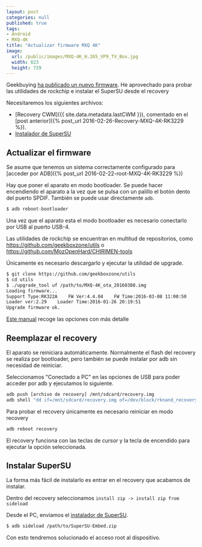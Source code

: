 ```yaml
---
layout: post
categories: null
published: true
tags:
- Android
- MXQ-4K
title: "Actualizar firmware MXQ 4K"
image:
  url: /public/images/MXQ-4K_H.265_VP9_TV_Box.jpg
  width: 823
  height: 729
---
```



Geekbuying [ha publicado un nuevo firmware](http://blog.geekbuying.com/index.php/2016/03/21/mxq-4k-rk3229-smart-tv-box-firmware-update-2/). He aprovechado para probar las utilidades de rockchip e instalar el SuperSU desde el recovery

<!-- leer mas -->

Necesitaremos los siguientes archivos:

* [Recovery CWM]({{ site.data.metadata.lastCWM }}), comentado en el [post anterior]({% post_url 2016-02-26-Recovery-MXQ-4K-RK3229 %}).
* [Instalador de SuperSU](http://su.chainfire.eu/SuperSU-Embed.zip)



## Actualizar el firmware ##

Se asume que tenemos un sistema correctamente configurado para [acceder por ADB]({% post_url 2016-02-22-root-MXQ-4K-RK3229 %})

Hay que poner el aparato en modo bootloader. Se puede hacer encendiendo el aparato a la vez que se pulsa con un palillo el botón dento del puerto SPDIF. También se puede usar directamente `adb`.

```bash
$ adb reboot-bootloader
```
Una vez que el aparato esta el modo bootloader es necesario conectarlo por USB al puerto USB-4.

Las utilidades de rockchip se encuentran en multitud de repositorios, como  https://github.com/geekboxzone/utils o https://github.com/MozOpenHard/CHIRIMEN-tools

Únicamente es necesario descargarlo y ejecutar la utilidad de upgrade.

```bash
$ git clone https://github.com/geekboxzone/utils
$ cd utils
$ ./upgrade_tool uf /path/to/MXQ-4K_ota_20160308.img 
Loading firmware...
Support Type:RK322A    FW Ver:4.4.04    FW Time:2016-03-08 11:00:50
Loader ver:2.29    Loader Time:2016-01-26 20:19:51
Upgrade firmware ok.
```

[Este manual](http://wiki.radxa.com/Rock/flash_the_image) recoge las opciones con más detalle

## Reemplazar el recovery ##

El aparato se reiniciara automáticamente. Normalmente el flash del recovery se realiza por bootloader, pero también se puede instalar por adb sin necesidad de reiniciar.

Seleccionamos "Conectado a PC" en las opciones de USB para poder acceder por adb y ejecutamos lo siguiente.

```bash
adb push [archivo de recovery] /mnt/sdcard/recovery.img
adb shell "dd if=/mnt/sdcard/recovery.img of=/dev/block/rknand_recovery"
```

Para probar el recovery únicamente es necesario reiniciar en modo recovery

```bash
adb reboot recovery
```

El recovery funciona con las teclas de cursor y la tecla de encendido para ejecutar la opción seleccionada.

## Instalar SuperSU ##

La forma más fácil de instalarlo es entrar en el recovery que acabamos de instalar.

Dentro del recovery seleccionamos `install zip -> install zip from sideload`

Desde el PC, enviamos el [instalador de SuperSU](http://su.chainfire.eu/SuperSU-Embed.zip).

```bash
$ adb sideload /path/to/SuperSU-Embed.zip
```

Con esto tendremos solucionado el acceso root al dispositivo.
